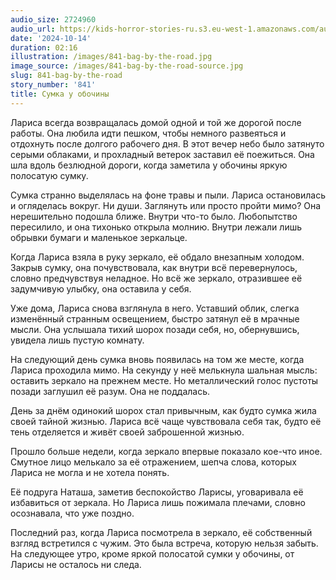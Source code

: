 ```yaml
---
audio_size: 2724960
audio_url: https://kids-horror-stories-ru.s3.eu-west-1.amazonaws.com/audio/841-bag-by-the-road.mp3
date: '2024-10-14'
duration: 02:16
illustration: /images/841-bag-by-the-road.jpg
image_source: /images/841-bag-by-the-road-source.jpg
slug: 841-bag-by-the-road
story_number: '841'
title: Сумка у обочины
---
```


Лариса всегда возвращалась домой одной и той же дорогой после работы. Она любила идти пешком, чтобы немного развеяться и отдохнуть после долгого рабочего дня. В этот вечер небо было затянуто серыми облаками, и прохладный ветерок заставил её поежиться. Она шла вдоль безлюдной дороги, когда заметила у обочины яркую полосатую сумку.

Сумка странно выделялась на фоне травы и пыли. Лариса остановилась и огляделась вокруг. Ни души. Заглянуть или просто пройти мимо? Она нерешительно подошла ближе. Внутри что-то было. Любопытство пересилило, и она тихонько открыла молнию. Внутри лежали лишь обрывки бумаги и маленькое зеркальце.

Когда Лариса взяла в руку зеркало, её обдало внезапным холодом. Закрыв сумку, она почувствовала, как внутри всё перевернулось, словно предчувствуя неладное. Но всё же зеркало, отразившее её задумчивую улыбку, она оставила у себя.

Уже дома, Лариса снова взглянула в него. Уставший облик, слегка изменённый странным освещением, быстро затянул её в мрачные мысли. Она услышала тихий шорох позади себя, но, обернувшись, увидела лишь пустую комнату.

На следующий день сумка вновь появилась на том же месте, когда Лариса проходила мимо. На секунду у неё мелькнула шальная мысль: оставить зеркало на прежнем месте. Но металлический голос пустоты позади заглушил её разум. Она не поддалась.

День за днём одинокий шорох стал привычным, как будто сумка жила своей тайной жизнью. Лариса всё чаще чувствовала себя так, будто её тень отделяется и живёт своей заброшенной жизнью.

Прошло больше недели, когда зеркало впервые показало кое-что иное. Смутное лицо мелькало за её отражением, шепча слова, которых Лариса не могла и не хотела понять.

Её подруга Наташа, заметив беспокойство Ларисы, уговаривала её избавиться от зеркала. Но Лариса лишь пожимала плечами, словно осознавала, что уже поздно.

Последний раз, когда Лариса посмотрела в зеркало, её собственный взгляд встретился с чужим. Это была встреча, которую нельзя забыть. На следующее утро, кроме яркой полосатой сумки у обочины, от Ларисы не осталось ни следа.